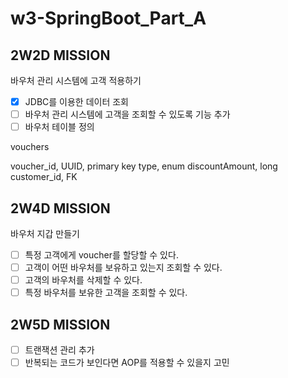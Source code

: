 # w3-SpringBoot_Part_A

## 2W2D MISSION

바우처 관리 시스템에 고객 적용하기

-[x] JDBC를 이용한 데이터 조회
-[ ] 바우처 관리 시스템에 고객을 조회할 수 있도록 기능 추가
-[ ] 바우처 테이블 정의

vouchers

voucher_id, UUID, primary key
type, enum
discountAmount, long
customer_id, FK

## 2W4D MISSION

바우처 지갑 만들기
-[ ] 특정 고객에게 voucher를 할당할 수 있다.
-[ ] 고객이 어떤 바우처를 보유하고 있는지 조회할 수 있다.
-[ ] 고객의 바우처를 삭제할 수 있다.
-[ ] 특정 바우처를 보유한 고객을 조회할 수 있다.

## 2W5D MISSION

-[ ] 트랜잭션 관리 추가
-[ ] 반복되는 코드가 보인다면 AOP를 적용할 수 있을지 고민